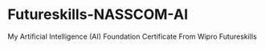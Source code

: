 # Futureskills-NASSCOM-AI
My Artificial Intelligence (AI) Foundation Certificate From Wipro Futureskills
